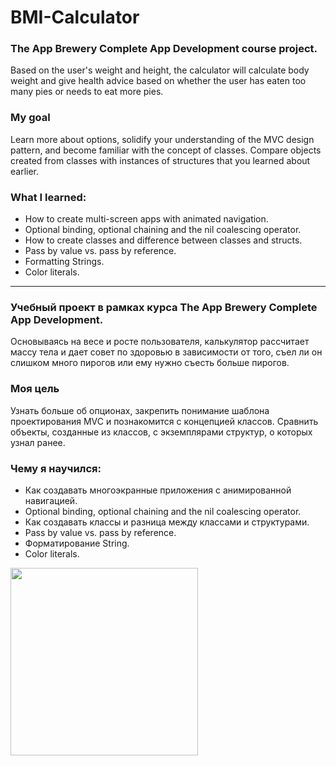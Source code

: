 # BMI-Calculator

### The App Brewery Complete App Development course project.

Based on the user's weight and height, the calculator will calculate body weight and give health advice based on whether the user has eaten too many pies or needs to eat more pies.

### My goal

Learn more about options, solidify your understanding of the MVC design pattern, and become familiar with the concept of classes. Compare objects created from classes with instances of structures that you learned about earlier.

### What I learned:

* How to create multi-screen apps with animated navigation.
* Optional binding, optional chaining and the nil coalescing operator.
* How to create classes and difference between classes and structs.
* Pass by value vs. pass by reference.
* Formatting Strings.
* Color literals.

-------------------------------------------------

### Учебный проект в рамках курса The App Brewery Complete App Development.

Основываясь на весе и росте пользователя, калькулятор рассчитает массу тела и дает совет по здоровью в зависимости от того, съел ли он слишком много пирогов или ему нужно съесть больше пирогов.

### Моя цель

Узнать больше об опционах, закрепить понимание шаблона проектирования MVC и познакомится с концепцией классов. Сравнить объекты, созданные из классов, с экземплярами структур, о которых узнал ранее.

### Чему я научился:

* Как создавать многоэкранные приложения с анимированной навигацией.
* Optional binding, optional chaining and the nil coalescing operator.
* Как создавать классы и разница между классами и структурами.
* Pass by value vs. pass by reference.
* Форматирование String.
* Color literals.

<img src="https://user-images.githubusercontent.com/64682381/150676479-a362c97c-b392-4c47-a31d-5cbe50db6bf6.jpeg" width="300">

